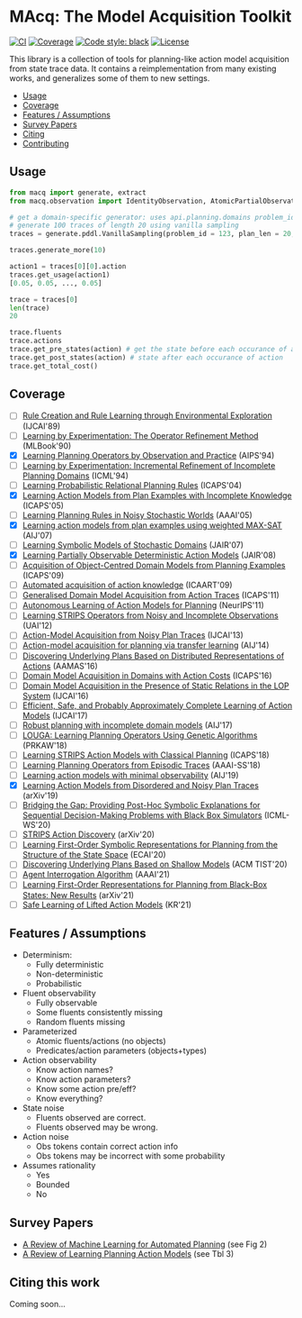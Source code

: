 # MAcq: The Model Acquisition Toolkit

[![CI](https://github.com/QuMuLab/macq/actions/workflows/CI.yml/badge.svg)](https://github.com/QuMuLab/macq/actions)
[![Coverage](https://img.shields.io/endpoint?url=https://gist.githubusercontent.com/haz/03ac305b42d7c9ad4ef3213341bf3f2f/raw/macq__heads_main.json?cacheSeconds=3600)](https://github.com/QuMuLab/macq/actions)
[![Code style: black](https://img.shields.io/badge/code%20style-black-000000.svg)](https://github.com/psf/black)
[![License](https://img.shields.io/badge/license-MIT-purple)](https://github.com/QuMuLab/macq/blob/main/LICENSE)


This library is a collection of tools for planning-like action model acquisition from state trace data. It contains a reimplementation from many existing works, and generalizes some of them to new settings.

- [Usage](#usage)
- [Coverage](#coverage)
- [Features / Assumptions](#features)
- [Survey Papers](#survey)
- [Citing](#citing)
- [Contributing](CONTRIBUTING.md)

## Usage <a name="usage" />
```python
from macq import generate, extract
from macq.observation import IdentityObservation, AtomicPartialObservation

# get a domain-specific generator: uses api.planning.domains problem_id/
# generate 100 traces of length 20 using vanilla sampling
traces = generate.pddl.VanillaSampling(problem_id = 123, plan_len = 20, num_traces = 100).traces

traces.generate_more(10)

action1 = traces[0][0].action
traces.get_usage(action1)
[0.05, 0.05, ..., 0.05]

trace = traces[0]
len(trace)
20

trace.fluents
trace.actions
trace.get_pre_states(action) # get the state before each occurance of action
trace.get_post_states(action) # state after each occurance of action
trace.get_total_cost()
```

## Coverage <a name="coverage"></a>

- [ ] [Rule Creation and Rule Learning through Environmental Exploration](https://www.ijcai.org/Proceedings/89-1/Papers/108.pdf) (IJCAI'89)
- [ ] [Learning by Experimentation: The Operator Refinement Method](https://kilthub.cmu.edu/articles/journal_contribution/Learning_by_Experimentation_The_Operator_Refinement_Method/6622868/1) (MLBook'90)
- [x] [Learning Planning Operators by Observation and Practice](https://aaai.org/Papers/AIPS/1994/AIPS94-057.pdf) (AIPS'94)
- [ ] [Learning by Experimentation: Incremental Refinement of Incomplete Planning Domains](https://www.sciencedirect.com/science/article/pii/B9781558603356500192) (ICML'94)
- [ ] [Learning Probabilistic Relational Planning Rules](https://people.csail.mit.edu/lpk/papers/2005/zpk-aaai05.pdf) (ICAPS'04)
- [x] [Learning Action Models from Plan Examples with Incomplete Knowledge](https://www.aaai.org/Papers/ICAPS/2005/ICAPS05-025.pdf) (ICAPS'05)
- [ ] [Learning Planning Rules in Noisy Stochastic Worlds](https://people.csail.mit.edu/lpk/papers/2005/zpk-aaai05.pdf) (AAAI'05)
- [x] [Learning action models from plan examples using weighted MAX-SAT](https://www.sciencedirect.com/science/article/pii/S0004370206001408) (AIJ'07)
- [ ] [Learning Symbolic Models of Stochastic Domains](https://www.aaai.org/Papers/JAIR/Vol29/JAIR-2910.pdf) (JAIR'07)
- [x] [Learning Partially Observable Deterministic Action Models](https://www.aaai.org/Papers/JAIR/Vol33/JAIR-3310.pdf) (JAIR'08)
- [ ] [Acquisition of Object-Centred Domain Models from Planning Examples](https://ojs.aaai.org/index.php/ICAPS/article/view/13391) (ICAPS'09)
- [ ] [Automated acquisition of action knowledge](http://eprints.hud.ac.uk/id/eprint/3292/1/mccluskeyCRC.pdf) (ICAART'09)
- [ ] [Generalised Domain Model Acquisition from Action Traces](https://ojs.aaai.org/index.php/ICAPS/article/view/13476) (ICAPS'11)
- [ ] [Autonomous Learning of Action Models for Planning](https://papers.nips.cc/paper/2011/file/4671aeaf49c792689533b00664a5c3ef-Paper.pdf) (NeurIPS'11)
- [ ] [Learning STRIPS Operators from Noisy and Incomplete Observations](https://arxiv.org/abs/1210.4889) (UAI'12)
- [ ] [Action-Model Acquisition from Noisy Plan Traces](http://rakaposhi.eas.asu.edu/camera-noise.pdf) (IJCAI'13)
- [ ] [Action-model acquisition for planning via transfer learning](https://www.sciencedirect.com/science/article/pii/S0004370214000320) (AIJ'14)
- [ ] [Discovering Underlying Plans Based on Distributed Representations of Actions](http://rakaposhi.eas.asu.edu/aamas16-hankz.pdf) (AAMAS'16)
- [ ] [Domain Model Acquisition in Domains with Action Costs](https://ojs.aaai.org/index.php/ICAPS/article/view/13762) (ICAPS'16)
- [ ] [Domain Model Acquisition in the Presence of Static Relations in the LOP System](https://www.ijcai.org/Proceedings/16/Papers/622.pdf) (IJCAI'16)
- [ ] [Efficient, Safe, and Probably Approximately Complete Learning of Action Models](https://arxiv.org/abs/1705.08961) (IJCAI'17)
- [ ] [Robust planning with incomplete domain models](https://www.sciencedirect.com/science/article/pii/S0004370216301539) (AIJ'17)
- [ ] [LOUGA: Learning Planning Operators Using Genetic Algorithms](https://www.springerprofessional.de/en/louga-learning-planning-operators-using-genetic-algorithms/15981308) (PRKAW'18)
- [ ] [Learning STRIPS Action Models with Classical Planning](https://arxiv.org/abs/1903.01153) (ICAPS'18)
- [ ] [Learning Planning Operators from Episodic Traces](https://aaai.org/ocs/index.php/SSS/SSS18/paper/view/17594/15530) (AAAI-SS'18)
- [ ] [Learning action models with minimal observability](https://www.sciencedirect.com/science/article/abs/pii/S0004370218304259) (AIJ'19)
- [x] [Learning Action Models from Disordered and Noisy Plan Traces](https://arxiv.org/abs/1908.09800) (arXiv'19)
- [ ] [Bridging the Gap: Providing Post-Hoc Symbolic Explanations for Sequential Decision-Making Problems with Black Box Simulators](https://arxiv.org/abs/2002.01080) (ICML-WS'20)
- [ ] [STRIPS Action Discovery](https://arxiv.org/abs/2001.11457) (arXiv'20)
- [ ] [Learning First-Order Symbolic Representations for Planning from the Structure of the State Space](https://arxiv.org/abs/1909.05546) (ECAI'20)
- [ ] [Discovering Underlying Plans Based on Shallow Models](https://dl.acm.org/doi/abs/10.1145/3368270) (ACM TIST'20)
- [ ] [Agent Interrogation Algorithm](https://github.com/AAIR-lab/AIA-AAAI21) (AAAI'21)
- [ ] [Learning First-Order Representations for Planning from Black-Box States: New Results](https://arxiv.org/abs/2105.10830) (arXiv'21)
- [ ] [Safe Learning of Lifted Action Models](https://arxiv.org/pdf/2107.04169.pdf) (KR'21)

## Features / Assumptions <a name="features" />

- Determinism:
  - Fully deterministic
  - Non-deterministic
  - Probabilistic
- Fluent observability
  - Fully observable
  - Some fluents consistently missing
  - Random fluents missing
- Parameterized
  - Atomic fluents/actions (no objects)
  - Predicates/action parameters (objects+types)
- Action observability
  - Know action names?
  - Know action parameters?
  - Know some action pre/eff?
  - Know everything?
- State noise
  - Fluents observed are correct.
  - Fluents observed may be wrong.
- Action noise
  - Obs tokens contain correct action info
  - Obs tokens may be incorrect with some probability
- Assumes rationality
  - Yes
  - Bounded
  - No

## Survey Papers <a name="survey" />

* [A Review of Machine Learning for Automated Planning](http://citeseerx.ist.psu.edu/viewdoc/download?doi=10.1.1.231.4901&rep=rep1&type=pdf) (see Fig 2)
* [A Review of Learning Planning Action Models](https://hal.archives-ouvertes.fr/hal-02010536/document) (see Tbl 3)

## Citing this work <a name="citing" />
Coming soon...

